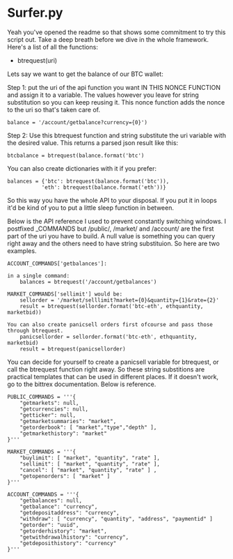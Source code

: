# Surfer.py

Yeah you've opened the readme so that shows some commitment to try this script out. Take a deep breath before we dive in the whole framework.  Here's a list of all the functions:

- btrequest(uri)

Lets say we want to get the balance of our BTC wallet:

Step 1: put the uri of the api function you want IN THIS NONCE FUNCTION and assign it to a variable. 
The values however you leave for string substitution so you can keep reusing it. 
This nonce function adds the nonce to the uri so that's taken care of.

    balance = '/account/getbalance?currency={0}')   

Step 2: Use this btrequest function and string substitute the uri variable with the desired value. This returns a parsed json result like this:
    
    btcbalance = btrequest(balance.format('btc')

You can also create dictionaries with it if you prefer:

    balances = {'btc': btrequest(balance.format('btc')),
               'eth': btrequest(balance.format('eth'))}


So this way you have the whole API to your disposal. If you put it in loops it'd be kind of you to put a little sleep function in between.

Below is the API reference I used to prevent constantly switching windows. 
I postfixed _COMMANDS but /public/, /market/ and /account/ are the first part of the uri you have to build.
A null value is something you can query right away and the others need to have string substituion.  So here are two examples.

    ACCOUNT_COMMANDS['getbalances']:

    in a single command:
        balances = btrequest('/account/getbalances')

    MARKET_COMMANDS['sellimit'] would be:
        sellorder = '/market/selllimit?market={0}&quantity={1}&rate={2}'
        result = btrequest(sellorder.format('btc-eth', ethquantity, marketbid))
    
    You can also create panicsell orders first ofcourse and pass those through btrequest.
        panicsellorder = sellorder.format('btc-eth', ethquantity, marketbid)
        result = btrequest(panicsellorder)
    
You can decide for yourself to create a panicsell variable for btrequest,  or call the btrequest function right away. So these string substitions are practical templates that can be used in different places. If it doesn't work, go to the bittrex documentation. Below is reference.

    PUBLIC_COMMANDS = '''{
        "getmarkets": null,
        "getcurrencies": null,
        "getticker": null,
        "getmarketsummaries": "market",
        "getorderbook": [ "market","type","depth" ],
        "getmarkethistory": "market"
    }'''

    MARKET_COMMANDS = '''{
        "buylimit": [ "market", "quantity", "rate" ],
        "sellimit": [ "market", "quantity", "rate" ],
        "cancel": [ "market", "quantity", "rate" ] ,
        "getopenorders": [ "market" ]
    }'''

    ACCOUNT_COMMANDS = '''{
        "getbalances": null,
        "getbalance": "currency",
        "getdepositaddress": "currency",
        "withdraw": [ "currency", "quantity", "address", "paymentid" ]
        "getorder": "uuid",
        "getorderhistory": "market",
        "getwithdrawalhistory": "currency",
        "getdeposithistory": "currency"
    }'''
